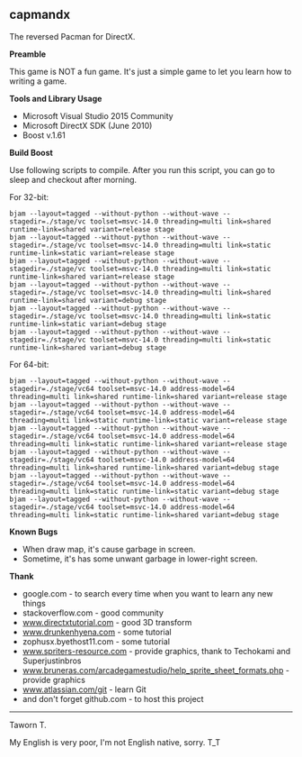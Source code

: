 **capmandx**
-------

The reversed Pacman for DirectX.

**Preamble**

This game is NOT a fun game.  It's just a simple game to let you learn how to writing a game.

**Tools and Library Usage**

 - Microsoft Visual Studio 2015 Community
 - Microsoft DirectX SDK (June 2010)
 - Boost v.1.61

**Build Boost**

Use following scripts to compile.  After you run this script, you can go to sleep and checkout after morning.

For 32-bit:

	bjam --layout=tagged --without-python --without-wave --stagedir=./stage/vc toolset=msvc-14.0 threading=multi link=shared runtime-link=shared variant=release stage
	bjam --layout=tagged --without-python --without-wave --stagedir=./stage/vc toolset=msvc-14.0 threading=multi link=static runtime-link=static variant=release stage
	bjam --layout=tagged --without-python --without-wave --stagedir=./stage/vc toolset=msvc-14.0 threading=multi link=static runtime-link=shared variant=release stage
	bjam --layout=tagged --without-python --without-wave --stagedir=./stage/vc toolset=msvc-14.0 threading=multi link=shared runtime-link=shared variant=debug stage
	bjam --layout=tagged --without-python --without-wave --stagedir=./stage/vc toolset=msvc-14.0 threading=multi link=static runtime-link=static variant=debug stage
	bjam --layout=tagged --without-python --without-wave --stagedir=./stage/vc toolset=msvc-14.0 threading=multi link=static runtime-link=shared variant=debug stage

For 64-bit:

	bjam --layout=tagged --without-python --without-wave --stagedir=./stage/vc64 toolset=msvc-14.0 address-model=64 threading=multi link=shared runtime-link=shared variant=release stage
	bjam --layout=tagged --without-python --without-wave --stagedir=./stage/vc64 toolset=msvc-14.0 address-model=64 threading=multi link=static runtime-link=static variant=release stage
	bjam --layout=tagged --without-python --without-wave --stagedir=./stage/vc64 toolset=msvc-14.0 address-model=64 threading=multi link=static runtime-link=shared variant=release stage
	bjam --layout=tagged --without-python --without-wave --stagedir=./stage/vc64 toolset=msvc-14.0 address-model=64 threading=multi link=shared runtime-link=shared variant=debug stage
	bjam --layout=tagged --without-python --without-wave --stagedir=./stage/vc64 toolset=msvc-14.0 address-model=64 threading=multi link=static runtime-link=static variant=debug stage
	bjam --layout=tagged --without-python --without-wave --stagedir=./stage/vc64 toolset=msvc-14.0 address-model=64 threading=multi link=static runtime-link=shared variant=debug stage

**Known Bugs**

 - When draw map, it's cause garbage in screen.
 - Sometime, it's has some unwant garbage in lower-right screen.

**Thank**

 - google.com - to search every time when you want to learn any new things
 - stackoverflow.com - good community
 - www.directxtutorial.com - good 3D transform
 - www.drunkenhyena.com - some tutorial
 - zophusx.byethost11.com - some tutorial
 - www.spriters-resource.com - provide graphics, thank to Techokami and Superjustinbros
 - www.bruneras.com/arcadegamestudio/help_sprite_sheet_formats.php - provide graphics
 - www.atlassian.com/git - learn Git
 - and don't forget github.com - to host this project

----------
Taworn T.

My English is very poor, I'm not English native, sorry. T_T

